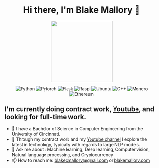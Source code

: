 <h1 align="center">Hi there, I'm Blake Mallory 👋</h1>


<p align="center">
  <img height="200" src="https://github-readme-stats.vercel.app/api?username=mallorbc&show_icons=true&theme=dracula&include_all_commits=true" />
</p>

<div align="center">  

![Python](https://img.shields.io/badge/-Python-%233776ab?logo=python&style=for-the-badge&logoColor=white)
![Pytorch](https://img.shields.io/badge/-PyTorch-%23EE4C2C.svg?style=for-the-badge&logo=PyTorch&logoColor=white)
![Flask](https://img.shields.io/badge/-Flask-%23eeeeee?logo=flask&style=for-the-badge&logoColor=black)
![Raspi](https://img.shields.io/badge/-RaspberryPi-C51A4A?style=for-the-badge&logo=Raspberry-Pi)
![Ubuntu](https://img.shields.io/badge/Ubuntu-E95420?style=for-the-badge&logo=ubuntu&logoColor=white)
![C++](https://img.shields.io/badge/-C%2B%2B-00599C?style=for-the-badge&logo=c%2B%2B&logoColor=white)
![Monero](https://img.shields.io/badge/monero-FF6600?style=for-the-badge&logo=monero&logoColor=white)
![Ethereum](https://img.shields.io/badge/Ethereum-3C3C3D?style=for-the-badge&logo=Ethereum&logoColor=white)

</div>

## I'm currently doing contract work, [Youtube](https://www.youtube.com/c/BlakeM), and looking for full-time work.
- :brain: I have a Bachelor of Science  in Computer Engineering from the University of Cincinnati.
- 🔭 Through my contract work and my [Youtube channel](https://www.youtube.com/c/BlakeM) I explore the latest in technology, typically with regards to large NLP models.
- 💬 Ask me about : Machine learning, Deep learning, Computer vision, Natural language processing, and Cryptocurrency
- 📫 How to reach me: blakecmallory@gmail.com or [blakemallory.com](https://www.blakemallory.com)

